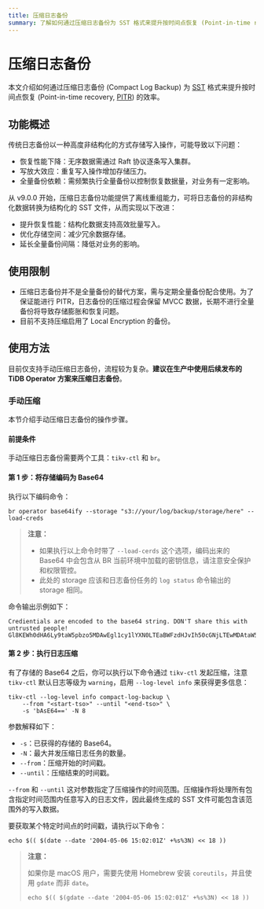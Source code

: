 ```yaml
---
title: 压缩日志备份
summary: 了解如何通过压缩日志备份为 SST 格式来提升按时间点恢复 (Point-in-time recovery, PITR) 的效率。
---
```


# 压缩日志备份

本文介绍如何通过压缩日志备份 (Compact Log Backup) 为 [SST](/glossary.md#static-sorted-table--sorted-string-table-sst) 格式来提升按时间点恢复 (Point-in-time recovery, [PITR](/glossary.md#point-in-time-recovery-pitr)) 的效率。

## 功能概述

传统日志备份以一种高度非结构化的方式存储写入操作，可能导致以下问题：

- 恢复性能下降：无序数据需通过 Raft 协议逐条写入集群。
- 写放大效应：重复写入操作增加存储压力。
- 全量备份依赖：需频繁执行全量备份以控制恢复数据量，对业务有一定影响。

从 v9.0.0 开始，压缩日志备份功能提供了离线重组能力，可将日志备份的非结构化数据转换为结构化的 SST 文件，从而实现以下改进：

- 提升恢复性能：结构化数据支持高效批量写入。
- 优化存储空间：减少冗余数据存储。
- 延长全量备份间隔：降低对业务的影响。

## 使用限制

- 压缩日志备份并不是全量备份的替代方案，需与定期全量备份配合使用。为了保证能进行 PITR，日志备份的压缩过程会保留 MVCC 数据，长期不进行全量备份将导致存储膨胀和恢复问题。
- 目前不支持压缩启用了 Local Encryption 的备份。

## 使用方法

目前仅支持手动压缩日志备份，流程较为复杂。**建议在生产中使用后续发布的 TiDB Operator 方案来压缩日志备份**。

### 手动压缩

本节介绍手动压缩日志备份的操作步骤。

#### 前提条件

手动压缩日志备份需要两个工具：`tikv-ctl` 和 `br`。

#### 第 1 步：将存储编码为 Base64

执行以下编码命令：

```shell
br operator base64ify --storage "s3://your/log/backup/storage/here" --load-creds
```

> **注意：**
>
> - 如果执行以上命令时带了 `--load-cerds` 这个选项，编码出来的 Base64 中会包含从 BR 当前环境中加载的密钥信息，请注意安全保护和权限管控。
> - 此处的 storage 应该和日志备份任务的 `log status` 命令输出的 storage 相同。

命令输出示例如下：

```text
Credientials are encoded to the base64 string. DON'T share this with untrusted people!
Gl8KEWh0dHA6Ly9taW5pbzo5MDAwEgl1cy1lYXN0LTEaBWFzdHJvIh50cGNjLTEwMDAtaW5jci13aXRoLWJvdW5kYXJpZXNCCm1pbmlvYWRtaW5KCm1pbmlvYWRtaW5QAQ==
```

#### 第 2 步：执行日志压缩

有了存储的 Base64 之后，你可以执行以下命令通过 `tikv-ctl` 发起压缩，注意 `tikv-ctl` 默认日志等级为 `warning`，启用 `--log-level info` 来获得更多信息：

```shell
tikv-ctl --log-level info compact-log-backup \
    --from "<start-tso>" --until "<end-tso>" \
    -s 'bAsE64==' -N 8
```

参数解释如下：

- `-s`：已获得的存储的 Base64。
- `-N`：最大并发压缩日志任务的数量。
- `--from`：压缩开始的时间戳。
- `--until`：压缩结束的时间戳。

`--from` 和 `--until` 这对参数指定了压缩操作的时间范围。压缩操作将处理所有包含指定时间范围内任意写入的日志文件，因此最终生成的 SST 文件可能包含该范围外的写入数据。

要获取某个特定时间点的时间戳，请执行以下命令：

```shell
echo $(( $(date --date '2004-05-06 15:02:01Z' +%s%3N) << 18 ))
```

> **注意：**
>
> 如果你是 macOS 用户，需要先使用 Homebrew 安装 `coreutils`，并且使用 `gdate` 而非 `date`。
>
> ```shell
> echo $(( $(gdate --date '2004-05-06 15:02:01Z' +%s%3N) << 18 ))
> ```
